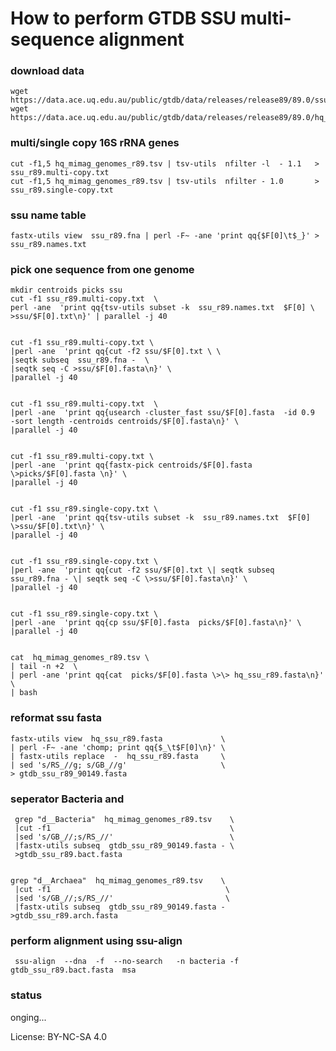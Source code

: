 # How to perform GTDB SSU multi-sequence alignment

### download data

    wget https://data.ace.uq.edu.au/public/gtdb/data/releases/release89/89.0/ssu_r89.fna
    wget https://data.ace.uq.edu.au/public/gtdb/data/releases/release89/89.0/hq_mimag_genomes_r89.tsv

### multi/single copy 16S rRNA genes

    cut -f1,5 hq_mimag_genomes_r89.tsv | tsv-utils  nfilter -l  - 1.1   > ssu_r89.multi-copy.txt
    cut -f1,5 hq_mimag_genomes_r89.tsv | tsv-utils  nfilter - 1.0       > ssu_r89.single-copy.txt

### ssu name table

    fastx-utils view  ssu_r89.fna | perl -F~ -ane 'print qq{$F[0]\t$_}' > ssu_r89.names.txt


### pick one sequence from one genome

    mkdir centroids picks ssu
    cut -f1 ssu_r89.multi-copy.txt  \
    perl -ane  'print qq{tsv-utils subset -k  ssu_r89.names.txt  $F[0] \
    >ssu/$F[0].txt\n}' | parallel -j 40


    cut -f1 ssu_r89.multi-copy.txt \
    |perl -ane  'print qq{cut -f2 ssu/$F[0].txt \ \
    |seqtk subseq  ssu_r89.fna -  \
    |seqtk seq -C >ssu/$F[0].fasta\n}' \
    |parallel -j 40


    cut -f1 ssu_r89.multi-copy.txt  \
    |perl -ane  'print qq{usearch -cluster_fast ssu/$F[0].fasta  -id 0.9  -sort length -centroids centroids/$F[0].fasta\n}' \
    |parallel -j 40


    cut -f1 ssu_r89.multi-copy.txt \
    |perl -ane  'print qq{fastx-pick centroids/$F[0].fasta  \>picks/$F[0].fasta \n}' \
    |parallel -j 40


    cut -f1 ssu_r89.single-copy.txt \
    |perl -ane  'print qq{tsv-utils subset -k  ssu_r89.names.txt  $F[0] \>ssu/$F[0].txt\n}' \
    |parallel -j 40


    cut -f1 ssu_r89.single-copy.txt \
    |perl -ane  'print qq{cut -f2 ssu/$F[0].txt \| seqtk subseq  ssu_r89.fna - \| seqtk seq -C \>ssu/$F[0].fasta\n}' \
    |parallel -j 40


    cut -f1 ssu_r89.single-copy.txt \
    |perl -ane  'print qq{cp ssu/$F[0].fasta  picks/$F[0].fasta\n}' \
    |parallel -j 40


    cat  hq_mimag_genomes_r89.tsv \
    | tail -n +2  \
    | perl -ane 'print qq{cat  picks/$F[0].fasta \>\> hq_ssu_r89.fasta\n}' \
    | bash

### reformat ssu fasta


    fastx-utils view  hq_ssu_r89.fasta             \
    | perl -F~ -ane 'chomp; print qq{$_\t$F[0]\n}' \
    | fastx-utils replace  -  hq_ssu_r89.fasta     \
    | sed 's/RS_//g; s/GB_//g'                     \
    > gtdb_ssu_r89_90149.fasta


### seperator Bacteria and 
 

     grep "d__Bacteria"  hq_mimag_genomes_r89.tsv    \
     |cut -f1                                        \
     |sed 's/GB_//;s/RS_//'                          \
     |fastx-utils subseq  gtdb_ssu_r89_90149.fasta - \
     >gtdb_ssu_r89.bact.fasta


    grep "d__Archaea"  hq_mimag_genomes_r89.tsv    \
     |cut -f1                                       \
     |sed 's/GB_//;s/RS_//'                         \
     |fastx-utils subseq  gtdb_ssu_r89_90149.fasta - >gtdb_ssu_r89.arch.fasta


### perform alignment using ssu-align

     ssu-align  --dna  -f  --no-search   -n bacteria -f  gtdb_ssu_r89.bact.fasta  msa

### status

onging...

License: BY-NC-SA 4.0